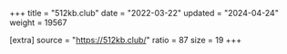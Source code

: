 +++
title = "512kb.club"
date = "2022-03-22"
updated = "2024-04-24"
weight = 19567

[extra]
source = "https://512kb.club/"
ratio = 87
size = 19
+++
